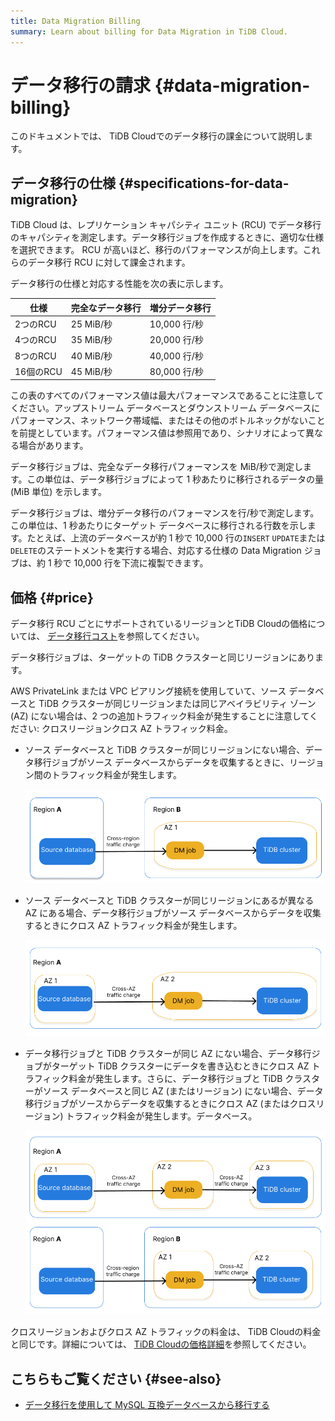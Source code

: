 ```yaml
---
title: Data Migration Billing
summary: Learn about billing for Data Migration in TiDB Cloud.
---
```


# データ移行の請求 {#data-migration-billing}

このドキュメントでは、 TiDB Cloudでのデータ移行の課金について説明します。

## データ移行の仕様 {#specifications-for-data-migration}

TiDB Cloud は、レプリケーション キャパシティ ユニット (RCU) でデータ移行のキャパシティを測定します。データ移行ジョブを作成するときに、適切な仕様を選択できます。 RCU が高いほど、移行のパフォーマンスが向上します。これらのデータ移行 RCU に対して課金されます。

データ移行の仕様と対応する性能を次の表に示します。

| 仕様      | 完全なデータ移行 | 増分データ移行    |
| ------- | -------- | ---------- |
| 2つのRCU  | 25 MiB/秒 | 10,000 行/秒 |
| 4つのRCU  | 35 MiB/秒 | 20,000 行/秒 |
| 8つのRCU  | 40 MiB/秒 | 40,000 行/秒 |
| 16個のRCU | 45 MiB/秒 | 80,000 行/秒 |

この表のすべてのパフォーマンス値は最大パフォーマンスであることに注意してください。アップストリーム データベースとダウンストリーム データベースにパフォーマンス、ネットワーク帯域幅、またはその他のボトルネックがないことを前提としています。パフォーマンス値は参照用であり、シナリオによって異なる場合があります。

データ移行ジョブは、完全なデータ移行パフォーマンスを MiB/秒で測定します。この単位は、データ移行ジョブによって 1 秒あたりに移行されるデータの量 (MiB 単位) を示します。

データ移行ジョブは、増分データ移行のパフォーマンスを行/秒で測定します。この単位は、1 秒あたりにターゲット データベースに移行される行数を示します。たとえば、上流のデータベースが約 1 秒で 10,000 行の`INSERT` `UPDATE`または`DELETE`のステートメントを実行する場合、対応する仕様の Data Migration ジョブは、約 1 秒で 10,000 行を下流に複製できます。

## 価格 {#price}

データ移行 RCU ごとにサポートされているリージョンとTiDB Cloudの価格については、 [データ移行コスト](https://www.pingcap.com/tidb-cloud-pricing-details/#dm-cost)を参照してください。

データ移行ジョブは、ターゲットの TiDB クラスターと同じリージョンにあります。

AWS PrivateLink または VPC ピアリング接続を使用していて、ソース データベースと TiDB クラスターが同じリージョンまたは同じアベイラビリティ ゾーン (AZ) にない場合は、2 つの追加トラフィック料金が発生することに注意してください: クロスリージョンクロス AZ トラフィック料金。

-   ソース データベースと TiDB クラスターが同じリージョンにない場合、データ移行ジョブがソース データベースからデータを収集するときに、リージョン間のトラフィック料金が発生します。

    ![Cross-region traffic charges](/media/tidb-cloud/dm-billing-cross-region-fees.png)

-   ソース データベースと TiDB クラスターが同じリージョンにあるが異なる AZ にある場合、データ移行ジョブがソース データベースからデータを収集するときにクロス AZ トラフィック料金が発生します。

    ![Cross-AZ traffic charges](/media/tidb-cloud/dm-billing-cross-az-fees.png)

-   データ移行ジョブと TiDB クラスターが同じ AZ にない場合、データ移行ジョブがターゲット TiDB クラスターにデータを書き込むときにクロス AZ トラフィック料金が発生します。さらに、データ移行ジョブと TiDB クラスターがソース データベースと同じ AZ (またはリージョン) にない場合、データ移行ジョブがソースからデータを収集するときにクロス AZ (またはクロスリージョン) トラフィック料金が発生します。データベース。

    ![Cross-region and cross-AZ traffic charges](/media/tidb-cloud/dm-billing-cross-region-and-az-fees.png)

クロスリージョンおよびクロス AZ トラフィックの料金は、 TiDB Cloudの料金と同じです。詳細については、 [TiDB Cloudの価格詳細](https://en.pingcap.com/tidb-cloud-pricing-details/)を参照してください。

## こちらもご覧ください {#see-also}

-   [データ移行を使用して MySQL 互換データベースから移行する](/tidb-cloud/migrate-from-mysql-using-data-migration.md)
